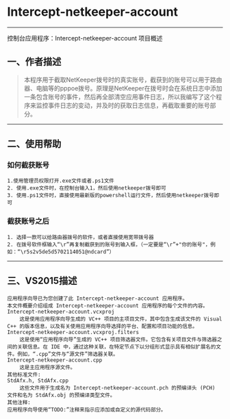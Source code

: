 # Intercept-netkeeper-account

------

控制台应用程序：Intercept-netkeeper-account 项目概述

## 一、作者描述

> 本程序用于截取NetKeeper拨号时的真实账号，截获到的账号可以用于路由器、电脑等的pppoe拨号。原理是NetKeeper在拨号时会在系统日志中添加一条包含账号的事件，然后再全部清空应用事件日志，所以我编写了这个程序来监控事件日志的变动，并及时的获取日志信息，再截取重要的账号部分。

------
## 二、使用帮助

### 如何截获账号
    1.使用管理员权限打开.exe文件或者.ps1文件
    2. 使用.exe文件时，在控制台输入1，然后使用netkeeper拨号即可
    3. 使用.ps1文件时，直接使用最新版的powershell运行文件，然后使用netkeeper拨号即可

### 截获账号之后
    1. 选择一款可以给路由器拨号的软件，或者直接使用宽带拨号器
    2. 在拨号软件框输入“\r”再复制截获到的账号到输入框，（一定要是“\r”+"你的账号"，例如：“\r5s2v5de5d5702114051@ndcard”）

-------
## 三、VS2015描述

    应用程序向导已为您创建了此 Intercept-netkeeper-account 应用程序。
    本文件概要介绍组成 Intercept-netkeeper-account 应用程序的每个文件的内容。
    Intercept-netkeeper-account.vcxproj
        这是使用应用程序向导生成的 VC++ 项目的主项目文件，其中包含生成该文件的 Visual C++ 的版本信息，以及有关使用应用程序向导选择的平台、配置和项目功能的信息。
    Intercept-netkeeper-account.vcxproj.filters
        这是使用“应用程序向导”生成的 VC++ 项目筛选器文件。它包含有关项目文件与筛选器之间的关联信息。在 IDE 中，通过这种关联，在特定节点下以分组形式显示具有相似扩展名的文件。例如，“.cpp”文件与“源文件”筛选器关联。
    Intercept-netkeeper-account.cpp
        这是主应用程序源文件。
    其他标准文件:
    StdAfx.h, StdAfx.cpp
        这些文件用于生成名为 Intercept-netkeeper-account.pch 的预编译头 (PCH) 文件和名为 StdAfx.obj 的预编译类型文件。
    其他注释:
    应用程序向导使用“TODO:”注释来指示应添加或自定义的源代码部分。
